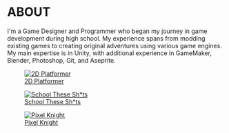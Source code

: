 <div class="page-content">

# ABOUT

I'm a Game Designer and Programmer who began my journey in game development during high school. My experience spans from modding existing games to creating original adventures using various game engines. My main expertise is in Unity, with additional experience in GameMaker, Blender, Photoshop, Git, and Aseprite.

<div class="image-gallery no-lightbox">
    <figure>
        <a href="#" onclick="handleNavigationClick(`${baseUrl}/content/games/2d-platformer/content.md`, document.querySelector('a[onclick*=\'2d-platformer\']')); return false;">
            <img src="https://danielnoam.github.io/portfolio/assets/2d-platformer/main.gif" alt="2D Platformer">
            <figcaption>2D Platformer</figcaption>
        </a>
    </figure>
    <figure>
        <a href="#" onclick="handleNavigationClick(`${baseUrl}/content/games/school-these-shits/content.md`, document.querySelector('a[onclick*=\'school-these-shits\']')); return false;">
            <img src="https://danielnoam.github.io/portfolio/assets/school-these-shits/main.png" alt="School These Sh*ts">
            <figcaption>School These Sh*ts</figcaption>
        </a>
    </figure>
    <figure>
        <a href="#" onclick="handleNavigationClick(`${baseUrl}/content/games/pixel-knight/content.md`, document.querySelector('a[onclick*=\'pixel-knight\']')); return false;">
            <img src="https://danielnoam.github.io/portfolio/assets/pixel-knight/main.gif" alt="Pixel Knight">
            <figcaption>Pixel Knight</figcaption>
        </a>
    </figure>
</div>

</div>